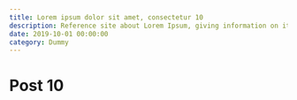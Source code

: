```yaml
---
title: Lorem ipsum dolor sit amet, consectetur 10
description: Reference site about Lorem Ipsum, giving information on its origins, as well as a random Lipsum generator.
date: 2019-10-01 00:00:00
category: Dummy
---
```


# Post 10
